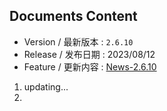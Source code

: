Documents Content
-----------------

* Version / 最新版本 : `2.6.10`
* Release / 发布日期 : 2023/08/12
* Feature / 更新内容 : [News-2.6.10](docs/news/2.6.10/News.md)

1. updating...
2. 
